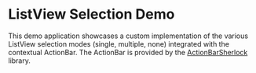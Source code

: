 # ListView Selection Demo
This demo application showcases a custom implementation of the various ListView selection modes (single, multiple, none) integrated with the contextual ActionBar. The ActionBar is provided by the [ActionBarSherlock](https://github.com/JakeWharton/ActionBarSherlock) library.
